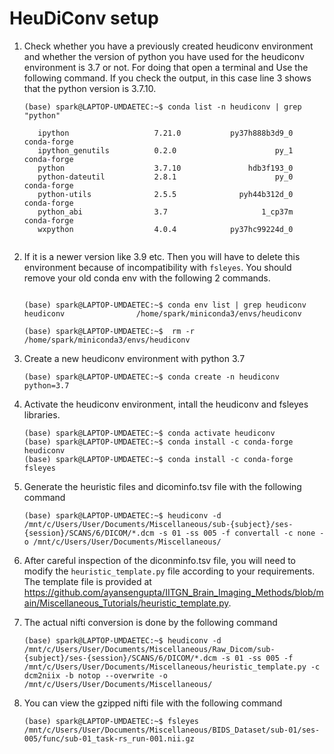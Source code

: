 # HeuDiConv setup

1. Check whether you have a previously created heudiconv environment and whether the version of python you have used for the heudiconv environment is 3.7 or not. For doing that open a terminal and Use the following command. If you check the output, in this case line 3 shows that the python version is 3.7.10. 
   ```
   (base) spark@LAPTOP-UMDAETEC:~$ conda list -n heudiconv | grep "python"
   
      ipython                   7.21.0           py37h888b3d9_0    conda-forge
      ipython_genutils          0.2.0                      py_1    conda-forge
      python                    3.7.10               hdb3f193_0
      python-dateutil           2.8.1                      py_0    conda-forge
      python-utils              2.5.5              pyh44b312d_0    conda-forge
      python_abi                3.7                     1_cp37m    conda-forge
      wxpython                  4.0.4            py37hc99224d_0
      
   ```
2. If it is a newer version like 3.9 etc. Then you will have to delete this environment because of incompatibility with ```fsleyes```. You should remove your old conda env with the following 2 commands. 

   ```
   
   (base) spark@LAPTOP-UMDAETEC:~$ conda env list | grep heudiconv
   heudiconv                /home/spark/miniconda3/envs/heudiconv
   
   (base) spark@LAPTOP-UMDAETEC:~$  rm -r /home/spark/miniconda3/envs/heudiconv
   
   ```
   
3. Create a new heudiconv environment with python 3.7

   ```
   (base) spark@LAPTOP-UMDAETEC:~$ conda create -n heudiconv python=3.7
   ```
   
4. Activate the heudiconv environment, intall the heudiconv and fsleyes libraries.

   ```
   (base) spark@LAPTOP-UMDAETEC:~$ conda activate heudiconv
   (base) spark@LAPTOP-UMDAETEC:~$ conda install -c conda-forge heudiconv
   (base) spark@LAPTOP-UMDAETEC:~$ conda install -c conda-forge fsleyes
   
   ```
   
5. Generate the heuristic files and dicominfo.tsv file with the following command

   ```
   (base) spark@LAPTOP-UMDAETEC:~$ heudiconv -d /mnt/c/Users/User/Documents/Miscellaneous/sub-{subject}/ses-{session}/SCANS/6/DICOM/*.dcm -s 01 -ss 005 -f convertall -c none -o /mnt/c/Users/User/Documents/Miscellaneous/
   ```
   
6. After careful inspection of the diconminfo.tsv file, you will need to modify the ```heuristic_template.py``` file according to your requirements. The template file is provided at https://github.com/ayansengupta/IITGN_Brain_Imaging_Methods/blob/main/Miscellaneous_Tutorials/heuristic_template.py. 

7. The actual nifti conversion is done by the following command

   ```
   (base) spark@LAPTOP-UMDAETEC:~$ heudiconv -d /mnt/c/Users/User/Documents/Miscellaneous/Raw_Dicom/sub-{subject}/ses-{session}/SCANS/6/DICOM/*.dcm -s 01 -ss 005 -f       /mnt/c/Users/User/Documents/Miscellaneous/heuristic_template.py -c dcm2niix -b notop --overwrite -o /mnt/c/Users/User/Documents/Miscellaneous/

   ```
   
8. You can view the gzipped nifti file with the following command

   ```
   (base) spark@LAPTOP-UMDAETEC:~$ fsleyes /mnt/c/Users/User/Documents/Miscellaneous/BIDS_Dataset/sub-01/ses-005/func/sub-01_task-rs_run-001.nii.gz
   ```
   

